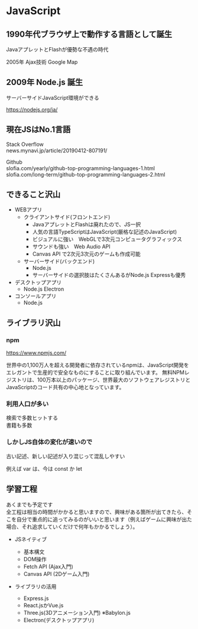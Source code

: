 # JavaScript

## 1990年代ブラウザ上で動作する言語として誕生

JavaアプレットとFlashが優勢な不遇の時代

2005年 Ajax技術 Google Map 

## 2009年 Node.js 誕生

サーバーサイドJavaScript環境ができる  

https://nodejs.org/ja/

## 現在JSはNo.1言語

Stack Overflow  
news.mynavi.jp/article/20190412-807191/

Github  
slofia.com/yearly/github-top-programming-languages-1.html  
slofia.com/long-term/github-top-programming-languages-2.html

## できること沢山

- WEBアプリ
  - クライアントサイド(フロントエンド)
    - JavaアプレットとFlashは廃れたので、JS一択
    - 人気の言語TypeScriptはJavaScript(厳格な記述のJavaScript)
    - ビジュアルに強い　WebGLで3次元コンピュータグラフィックス
    - サウンドも強い　Web Audio API
    - Canvas API で2次元3次元のゲームも作成可能
  - サーバーサイド(バックエンド)
    - Node.js
    - サーバーサイドの選択肢はたくさんあるがNode.js Expressも優秀
- デスクトップアプリ
  - Node.js Electron
- コンソールアプリ
  - Node.js

## ライブラリ沢山

### npm 

https://www.npmjs.com/

世界中の1,100万人を超える開発者に依存されているnpmは、JavaScript開発をエレガントで生産的で安全なものにすることに取り組んでいます。
無料NPMレジストリは、100万本以上のパッケージ、世界最大のソフトウェアレジストリとJavaScriptのコード共有の中心地となっています。

### 利用人口が多い

検索で多数ヒットする  
書籍も多数

### しかしJS自体の変化が速いので

古い記述、新しい記述が入り混じって混乱しやすい

例えば var は、今は const か let

## 学習工程

あくまでも予定です  
全工程は相当の時間がかかると思いますので、興味がある箇所が出てきたら、そこを自分で重点的に追ってみるのがいいと思います（例えばゲームに興味が出た場合、それ追求していくだけで何年もかかるでしょう）。

- JSネイティブ
  - 基本構文
  - DOM操作
  - Fetch API (Ajax入門)
  - Canvas API (2Dゲーム入門)

- ライブラリの活用
  - Express.js
  - React.jsかVue.js
  - Three.js(3Dアニメーション入門) ※Babylon.js
  - Electron(デスクトップアプリ)

